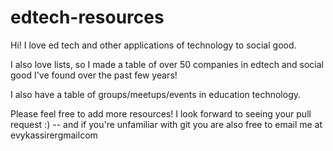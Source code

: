 # edtech-resources

Hi! I love ed tech and other applications of technology to social good.

I also love lists, so I made a table of over 50 companies in edtech and social good I've found over the past few years!

I also have a table of groups/meetups/events in education technology.

Please feel free to add more resources! I look forward to seeing your pull request :) -- and if you're unfamiliar with 
git you are also free to email me at evy<dot>kassirer<at>gmail<dot>com
